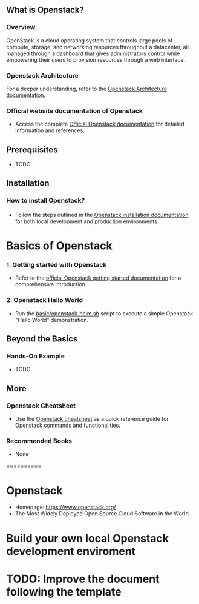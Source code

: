 ## What is Openstack?

### Overview

OpenStack is a cloud operating system that controls large pools of compute, storage, and networking resources throughout a datacenter, all managed through a dashboard that gives administrators control while empowering their users to provision resources through a web interface.

### Openstack Architecture

For a deeper understanding, refer to the [Openstack Architecture documentation](https://www.openstack.org/openstack-map).

### Official website documentation of Openstack

- Access the complete [Official Openstack documentation](https://docs.openstack.org/2023.2/) for detailed information and references.

## Prerequisites

- TODO

## Installation

### How to install Openstack?
####
- Follow the steps outlined in the [Openstack installation documentation](https://docs.openstack.org/2023.2/install/) for both local development and production environments.


# Basics of Openstack

### 1. Getting started with Openstack

- Refer to the [official Openstack getting started documentation](https://docs.openstack.org/install-guide/get-started-with-openstack.html) for a comprehensive introduction.

### 2. Openstack Hello World

- Run the [basic/openstack-helm.sh](./basic/openstack-helm.sh) script to execute a simple Openstack "Hello World" demonstration.

## Beyond the Basics

### Hands-On Example

- TODO

## More

### Openstack Cheatsheet

- Use the [Openstack cheatsheet](https://docs.Openstack.com/get-started/Openstack_cheatsheet.pdf) as a quick reference guide for Openstack commands and functionalities.

### Recommended Books

- None

==========

# Openstack

- Homepage: https://www.openstack.org/
- The Most Widely Deployed Open Source Cloud Software in the World

# Build your own local Openstack development enviroment

# TODO: Improve the document following the template
